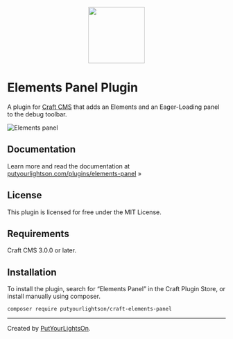 <p align="center"><img width="130" src="https://raw.githubusercontent.com/putyourlightson/craft-elements-panel/v1/src/icon.svg"></p>

# Elements Panel Plugin

A plugin for [Craft CMS](https://craftcms.com/) that adds an Elements and an Eager-Loading panel to the debug toolbar.

![Elements panel](https://putyourlightson.com/assets/images/plugins/elements-panel.png)

## Documentation

Learn more and read the documentation at [putyourlightson.com/plugins/elements-panel](https://putyourlightson.com/plugins/elements-panel) »

## License

This plugin is licensed for free under the MIT License.

## Requirements

Craft CMS 3.0.0 or later.

## Installation

To install the plugin, search for “Elements Panel” in the Craft Plugin Store, or install manually using composer.

```
composer require putyourlightson/craft-elements-panel
```

---

Created by [PutYourLightsOn](https://putyourlightson.com/).
